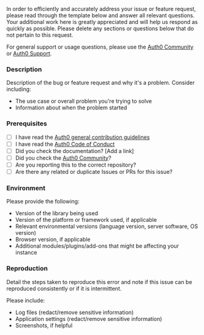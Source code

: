 In order to efficiently and accurately address your issue or feature request, please read through the template below and answer all relevant questions. Your additional work here is greatly appreciated and will help us respond as quickly as possible. Please delete any sections or questions below that do not pertain to this request.

For general support or usage questions, please use the [Auth0 Community](https://community.auth0.com/) or [Auth0 Support](https://support.auth0.com.).

### Description

Description of the bug or feature request and why it's a problem. Consider including:

- The use case or overall problem you're trying to solve
- Information about when the problem started

### Prerequisites

* [ ] I have read the [Auth0 general contribution guidelines](https://github.com/auth0/open-source-template/blob/master/GENERAL-CONTRIBUTING.md)
* [ ] I have read the [Auth0 Code of Conduct](https://github.com/auth0/open-source-template/blob/master/CODE-OF-CONDUCT.md)
* [ ] Did you check the documentation? [Add a link]
* [ ] Did you check the [Auth0 Community](https://community.auth0.com/)?
* [ ] Are you reporting this to the correct repository?
* [ ] Are there any related or duplicate Issues or PRs for this issue?

### Environment

Please provide the following:

* Version of the library being used
* Version of the platform or framework used, if applicable
* Relevant environmental versions (language version, server software, OS version)
* Browser version, if applicable
* Additional modules/plugins/add-ons that might be affecting your instance

### Reproduction

Detail the steps taken to reproduce this error and note if this issue can be reproduced consistently or if it is intermittent.

Please include:

- Log files (redact/remove sensitive information)
- Application settings (redact/remove sensitive information)
- Screenshots, if helpful
